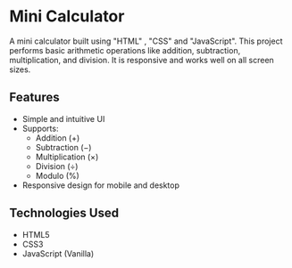 #  Mini Calculator

A mini calculator built using "HTML" , "CSS" and "JavaScript". This project performs basic arithmetic operations like addition, subtraction, multiplication, and division. It is responsive and works well on all screen sizes.

## Features

- Simple and intuitive UI
- Supports:
  - Addition (+)
  - Subtraction (−)
  - Multiplication (×)
  - Division (÷)
  - Modulo (%)
- Responsive design for mobile and desktop

##  Technologies Used

- HTML5
- CSS3
- JavaScript (Vanilla)
